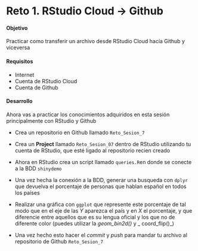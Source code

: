 # Reto 1.  RStudio Cloud -> Github

#### Objetivo
Practicar como transferir un archivo desde RStudio Cloud hacía Github y viceversa 

#### Requisitos
- Internet
- Cuenta de RStudio Cloud
- Cuenta de Github

#### Desarrollo

Ahora vas a practicar los conocimientos adquiridos en esta sesión principalmente con RStudio y Github

- Crea un repositorio en Github llamado `Reto_Sesion_7` 

- Crea un **Project** llamado `Reto_Sesion_07` dentro de RStudio utilizando tu cuenta de RStudio, que esté ligado al repositorio recien creado

- Ahora en RStudio crea un script llamado `queries.R`en donde se conecte a la BDD `shinydemo`

- Una vez hecha la conexión a la BDD, generar una busqueda con `dplyr` que devuelva el porcentaje de personas que hablan español en todos los países

- Realizar una gráfica con `ggplot` que represente este porcentaje de tal modo que en el eje de las _Y_ aparezca el país y en _X_ el porcentaje, y que diferencie entre aquellos que es su lengua oficial y los que no de diferente color (puedes utilizar la _geom_bin2d()_ y _ coord_flip()_)

- Una vez hecho esto hacer el _commit_ y _push_ para mandar tu archivo al repositorio de Github `Reto_Sesion_7`

 
